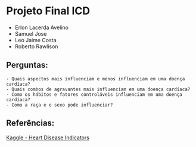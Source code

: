 # Projeto Final ICD

- Erlon Lacerda Avelino
- Samuel Jose
- Leo Jaime Costa
- Roberto Rawlison

## Perguntas:
	- Quais aspectos mais influenciam e menos influenciam em uma doença cardíaca?
	- Quais combos de agravantes mais influenciam em uma doença cardíaca?
	- Como os hábitos e fatores controláveis influenciam em uma doença cardíaca?
	- Como a raça e o sexo pode influenciar?

## Referências:

[Kaggle - Heart Disease Indicators](https://www.kaggle.com/datasets/kamilpytlak/personal-key-indicators-of-heart-disease)
